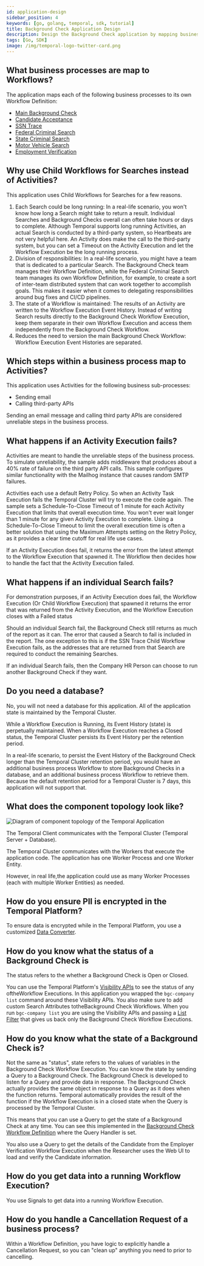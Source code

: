 ```yaml
---
id: application-design
sidebar_position: 4
keywords: [go, golang, temporal, sdk, tutorial]
title: Background Check Application Design
description: Design the Background Check application by mapping business process to Workflows.
tags: [Go, SDK]
image: /img/temporal-logo-twitter-card.png
---
```


## What business processes are map to Workflows?

The application maps each of the following business processes to its own Workflow Definition:

- [Main Background Check](main-background-check.md)
- [Candidate Acceptance](candidate-acceptance.md)
- [SSN Trace](ssn-trace.md)
- [Federal Criminal Search](federal-criminal.md)
- [State Criminal Search](state-criminal-search.md)
- [Motor Vehicle Search](motor-vehicle-search.md)
- [Employment Verification](employment-verification.md)

## Why use Child Workflows for Searches instead of Activities?

This application uses Child Workflows for Searches for a few reasons.

1. Each Search could be long running: In a real-life scenario, you won't know how long a Search might take to return a result.
   Individual Searches and Background Checks overall can often take hours or days to complete.
   Although Temporal supports long running Activities, an actual Search is conducted by a third-party system, so Heartbeats are not very helpful here.
   An Activity does make the call to the third-party system, but you can set a Timeout on the Activity Execution and let the Workflow Execution be the long running process.
2. Division of responsibilities: In a real-life scenario, you might have a team that is dedicated to a particular Search.
   The Background Check team manages their Workflow Definition, while the Federal Criminal Search team manages its own Workflow Definition, for example, to create a sort of inter-team distributed system that can work together to accomplish goals.
   This makes it easier when it comes to delegating responsibilities around bug fixes and CI/CD pipelines.
3. The state of a Workflow is maintained: The results of an Activity are written to the Workflow Execution Event History.
   Instead of writing Search results directly to the Background Check Workflow Execution, keep them separate in their own Workflow Execution and access them independently from the Background Check Workflow.
4. Reduces the need to version the main Background Check Workflow: Workflow Execution Event Histories are separated.

## Which steps within a business process map to Activities?

This application uses Activities for the following business sub-processes:

- Sending email
- Calling third-party APIs

Sending an email message and calling third party APIs are considered unreliable steps in the business process.

## What happens if an Activity Execution fails?

Activities are meant to handle the unreliable steps of the business process.
To simulate unreliability, the sample adds middleware that produces about a 40% rate of failure on the third party API calls.
This sample configures similar functionality with the Mailhog instance that causes random SMTP failures.

Activities each use a default Retry Policy.
So when an Activity Task Execution fails the Temporal Cluster will try to execute the code again.
The sample sets a Schedule-To-Close Timeout of 1 minute for each Activity Execution that limits that overall execution time.
You won't ever wait longer than 1 minute for any given Activity Execution to complete.
Using a Schedule-To-Close Timeout to limit the overall execution time is often a better solution that using the Maximum Attempts setting on the Retry Policy, as it provides a clear time cutoff for real life use cases.

If an Activity Execution does fail, it returns the error from the latest attempt to the Workflow Execution that spawned it.
The Workflow then decides how to handle the fact that the Activity Execution failed.

## What happens if an individual Search fails?

For demonstration purposes, if an Activity Execution does fail, the Workflow Execution (Or Child Workflow Execution) that spawned it returns the error that was returned from the Activity Execution, and the Workflow Execution closes with a Failed status

Should an individual Search fail, the Background Check still returns as much of the report as it can.
The error that caused a Search to fail is included in the report.
The one exception to this is if the SSN Trace Child Workflow Execution fails, as the addresses that are returned from that Search are required to conduct the remaining Searches.

If an individual Search fails, then the Company HR Person can choose to run another Background Check if they want.

## Do you need a database?

No, you will not need a database for this application.
All of the application state is maintained by the Temporal Cluster.

While a Workflow Execution is Running, its Event History (state) is perpetually maintained.
When a Workflow Execution reaches a Closed status, the Temporal Cluster persists its Event History per the retention period.

In a real-life scenario, to persist the Event History of the Background Check longer than the Temporal Cluster retention period, you would have an additional business process Workflow to store Background Checks in a database, and an additional business process Workflow to retrieve them.
Because the default retention period for a Temporal Cluster is 7 days, this application will not support that.

## What does the component topology look like?

![Diagram of component topology of the Temporal Application](images/component-topology.svg)

The Temporal Client communicates with the Temporal Cluster (Temporal Server + Database).

The Temporal Cluster communicates with the Workers that execute the application code.
The application has one Worker Process and one Worker Entity.

However, in real life,the application could use as many Worker Processes (each with multiple Worker Entities) as needed.

## How do you ensure PII is encrypted in the Temporal Platform?

To ensure data is encrypted while in the Temporal Platform, you use a customized [Data Converter](https://docs.temporal.io/security/#custom-data-converter).

## How do you know what the status of a Background Check is

The status refers to the whether a Background Check is Open or Closed.

You can use the Temporal Platform's [Visibility APIs](https://docs.temporal.io/visibility/#advanced-visibility) to see the status of any oftheWorkflow Executions.
In this application you wrapped the `bgc-company list` command around these Visibility APIs.
You also make sure to add custom Search Attributes totheBackground Check Workflows.
When you run `bgc-company list` you are using the Visibility APIs and passing a [List Filter](https://docs.temporal.io/visibility/#list-filter) that gives us back only the Background Check Workflow Executions.

## How do you know what the state of a Background Check is?

Not the same as "status", state refers to the values of variables in the Background Check Workflow Execution.
You can know the state by sending a Query to a Background Check.
The Background Check is developed to listen for a Query and provide data in response.
The Background Check actually provides the same object in response to a Query as it does when the function returns.
Temporal automatically provides the result of the function if the Workflow Execution is in a closed state when the Query is processed by the Temporal Cluster.

This means that you can use a Query to get the state of a Background Check at any time.
You can see this implemented in the [Background Check Workflow Definition](main-background-check.md) where the Query Handler is set.

You also use a Query to get the details of the Candidate from the Employer Verification Workflow Execution when the Researcher uses the Web UI to load and verify the Candidate information.

## How do you get data into a running Workflow Execution?

You use Signals to get data into a running Workflow Execution.

## How do you handle a Cancellation Request of a business process?

Within a Workflow Definition, you have logic to explicitly handle a Cancellation Request, so you can "clean up" anything you need to prior to cancelling.
